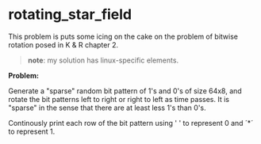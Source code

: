 # rotating_star_field

This problem is puts some icing on the cake on the problem of bitwise rotation posed in K & R chapter 2.

> **note**: my solution has linux-specific elements.

**Problem:**

Generate a "sparse" random bit pattern of 1's and 0's of size 64x8, and rotate the bit patterns left to right or
right to left as time passes. It is "sparse" in the sense that there are at least less 1's than 0's.

Continously print each row of the bit pattern using ' ' to represent 0 and ´*´ to represent 1.
